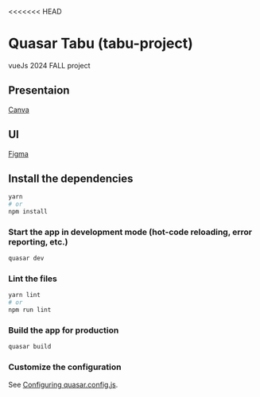 <<<<<<< HEAD
# Quasar Tabu (tabu-project)

vueJs 2024 FALL project
## Presentaion
[Canva](https://www.canva.com/design/DAGT8xNRxAg/DTwaWgeGL1e2N2APvXqoiA/edit?utm_content=DAGT8xNRxAg&utm_campaign=designshare&utm_medium=link2&utm_source=sharebutton)

## UI
[Figma](https://www.figma.com/design/TcvucPyi7J5TcqIzDnPzlH/vueJs-2024-fall?node-id=0-1&t=8M55jrlyDMcHDHzS-1)


## Install the dependencies
```bash
yarn
# or
npm install
```

### Start the app in development mode (hot-code reloading, error reporting, etc.)
```bash
quasar dev
```


### Lint the files
```bash
yarn lint
# or
npm run lint
```



### Build the app for production
```bash
quasar build
```

### Customize the configuration
See [Configuring quasar.config.js](https://v2.quasar.dev/quasar-cli-vite/quasar-config-js).
